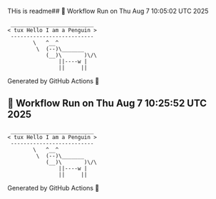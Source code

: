 THis is readme## 🤖 Workflow Run on Thu Aug  7 10:05:02 UTC 2025
```
 __________________________
< tux Hello I am a Penguin >
 --------------------------
        \   ^__^
         \  (--)\_______
            (__)\       )\/\
                ||----w |
                ||     ||
```

Generated by GitHub Actions 🚀

## 🤖 Workflow Run on Thu Aug  7 10:25:52 UTC 2025
```
 __________________________
< tux Hello I am a Penguin >
 --------------------------
        \   ^__^
         \  (--)\_______
            (__)\       )\/\
                ||----w |
                ||     ||
```

Generated by GitHub Actions 🚀

